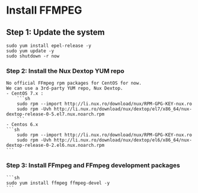 # Install FFMPEG

## Step 1: Update the system
    sudo yum install epel-release -y
    sudo yum update -y
    sudo shutdown -r now
### Step 2: Install the Nux Dextop YUM repo
    No official FFmpeg rpm packages for CentOS for now.
    We can use a 3rd-party YUM repo, Nux Dextop.
    - CentOS 7.x :
        ```sh
        sudo rpm --import http://li.nux.ro/download/nux/RPM-GPG-KEY-nux.ro
        sudo rpm -Uvh http://li.nux.ro/download/nux/dextop/el7/x86_64/nux-dextop-release-0-5.el7.nux.noarch.rpm
        ```
    - Centos 6.x
    ```sh
        sudo rpm --import http://li.nux.ro/download/nux/RPM-GPG-KEY-nux.ro
        sudo rpm -Uvh http://li.nux.ro/download/nux/dextop/el6/x86_64/nux-dextop-release-0-2.el6.nux.noarch.rpm
    ```

### Step 3: Install FFmpeg and FFmpeg development packages
    ```sh
    sudo yum install ffmpeg ffmpeg-devel -y
    ```

